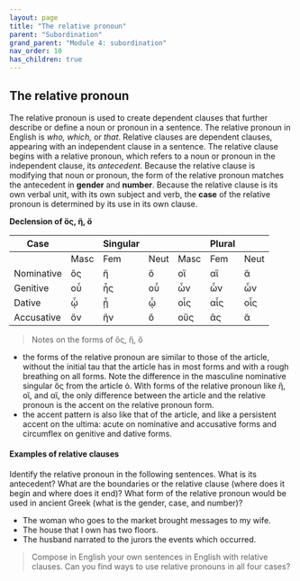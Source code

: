 ```yaml
---
layout: page
title: "The relative pronoun"
parent: "Subordination"
grand_parent: "Module 4: subordination"
nav_order: 10
has_children: true
---
```



## The relative pronoun



The relative pronoun is used to create dependent clauses that further describe or define a noun or pronoun in a sentence. The relative pronoun in English is *who, which,* or *that*. Relative clauses are dependent clauses, appearing with an independent clause in a sentence. The relative clause begins with a relative pronoun, which refers to a noun or pronoun in the independent clause, its *antecedent*. Because the relative clause is modifying that noun or pronoun, the form of the relative pronoun matches the antecedent in **gender** and **number**. Because the relative clause is its own verbal unit, with its own subject and verb, the **case** of the relative pronoun is determined by its use in its own clause. 

**Declension of ὅς, ἥ, ὅ**


| Case  |    | Singular|    |     | Plural  |     |
| --- | --- | --- | --- | --- | --- | --- |
|    | Masc | Fem | Neut | Masc | Fem | Neut |
| Nominative | ὅς | ἥ | ὅ | οἵ | αἵ | ἅ |
| Genitive | οὗ | ἧς | οὗ | ὧν | ὧν | ὧν |
| Dative | ᾧ | ᾗ | ᾧ | οἷς | αἷς | οἷς  |
| Accusative | ὅν | ἥν | ὅ  | οὕς | ἅς | ἅ |

> Notes on the forms of ὅς, ἥ, ὅ

- the forms of the relative pronoun are similar to those of the article, without the initial tau that the article has in most forms and with a rough breathing on all forms. Note the difference in the masculine nominative singular ὅς from the article ὁ. With forms of the relative pronoun like ἥ, οἵ, and αἵ, the only difference between the article and the relative pronoun is the accent on the relative pronoun form.
- the accent pattern is also like that of the article, and like a persistent accent on the ultima: acute on nominative and accusative forms and circumflex on genitive and dative forms.

#### Examples of relative clauses

Identify the relative pronoun in the following sentences. What is its antecedent? What are the boundaries or the relative clause (where does it begin and where does it end)? What form of the relative pronoun would be used in ancient Greek (what is the gender, case, and number)?

- The woman who goes to the market brought messages to my wife.
- The house that I own has two floors.
- The husband narrated to the jurors the events which occurred. 

> Compose in English your own sentences in English with relative clauses. Can you find ways to use relative pronouns in all four cases?

